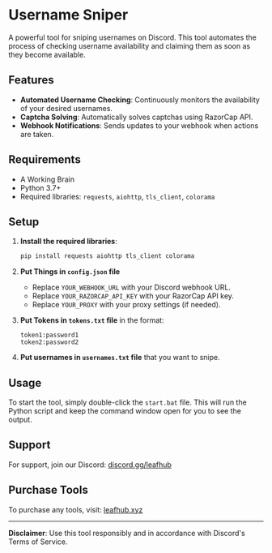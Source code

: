 # Username Sniper

A powerful tool for sniping usernames on Discord. This tool automates the process of checking username availability and claiming them as soon as they become available.

## Features

- **Automated Username Checking**: Continuously monitors the availability of your desired usernames.
- **Captcha Solving**: Automatically solves captchas using RazorCap API.
- **Webhook Notifications**: Sends updates to your webhook when actions are taken.

## Requirements

- A Working Brain
- Python 3.7+
- Required libraries: `requests`, `aiohttp`, `tls_client`, `colorama`

## Setup

1. **Install the required libraries**:
   ```bash
   pip install requests aiohttp tls_client colorama
   ```

2. **Put Things in `config.json` file** 

   - Replace `YOUR_WEBHOOK_URL` with your Discord webhook URL.
   - Replace `YOUR_RAZORCAP_API_KEY` with your RazorCap API key.
   - Replace `YOUR_PROXY` with your proxy settings (if needed).

3. **Put Tokens in `tokens.txt` file** in the format:
   ```
   token1:password1
   token2:password2
   ```

4. **Put usernames in  `usernames.txt` file** that you want to snipe.


## Usage

To start the tool, simply double-click the `start.bat` file. This will run the Python script and keep the command window open for you to see the output.

## Support

For support, join our Discord: [discord.gg/leafhub](https://discord.gg/leafhub)

## Purchase Tools

To purchase any tools, visit: [leafhub.xyz](https://leafhub.xyz)

---

**Disclaimer**: Use this tool responsibly and in accordance with Discord's Terms of Service.
